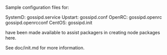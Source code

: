 Sample configuration files for:

SystemD: gossipd.service
Upstart: gossipd.conf
OpenRC:  gossipd.openrc
         gossipd.openrcconf
CentOS:  gossipd.init

have been made available to assist packagers in creating node packages here.

See doc/init.md for more information.
